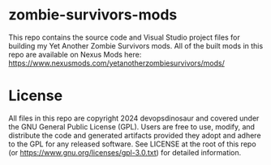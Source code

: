 # zombie-survivors-mods
This repo contains the source code and Visual Studio project files for building my Yet Another Zombie Survivors mods.  All of the built mods in this repo are available on Nexus Mods here: https://www.nexusmods.com/yetanotherzombiesurvivors/mods/

# License
All files in this repo are copyright 2024 devopsdinosaur and covered under the GNU General Public License (GPL).  Users are free to use, modify, and distribute the code and generated artifacts provided they adopt and adhere to the GPL for any released software. See LICENSE at the root of this repo (or https://www.gnu.org/licenses/gpl-3.0.txt) for detailed information.